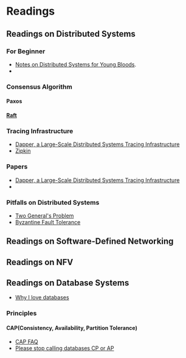 # Readings
## Readings on Distributed Systems

### For Beginner

* <a href="http://www.somethingsimilar.com/2013/01/14/notes-on-distributed-systems-for-young-bloods/">Notes on Distributed Systems for Young Bloods</a>.
* 
### Consensus Algorithm

#### Paxos

#### <a href="http://raftconsensus.github.io/"> Raft </a>

### Tracing Infrastructure
* <a href="http://static.googleusercontent.com/media/research.google.com/zh-CN//pubs/archive/36356.pdf">Dapper, a Large-Scale Distributed Systems Tracing Infrastructure</a>
* <a href="https://blog.twitter.com/2012/distributed-systems-tracing-with-zipkin">Zipkin</a>

### Papers
* <a href="http://static.googleusercontent.com/media/research.google.com/zh-CN//pubs/archive/36356.pdf">Dapper, a Large-Scale Distributed Systems Tracing Infrastructure</a>
* 

### Pitfalls on Distributed Systems
* <a href="http://en.wikipedia.org/wiki/Two_Generals%27_Problem">Two General's Problem</a>
* <a href="http://en.wikipedia.org/wiki/Byzantine_fault_tolerance">Byzantine Fault Tolerance</a>

## Readings on Software-Defined Networking

## Readings on NFV

## Readings on Database Systems
* <a href="https://medium.com/@jeeyoungk/why-i-love-databases-1d4cc433685f">Why I love databases</a>
### Principles
#### CAP(Consistency, Availability, Partition Tolerance)
* <a href="http://henryr.github.io/cap-faq/">CAP FAQ</a>
* <a href="https://martin.kleppmann.com/2015/05/11/please-stop-calling-databases-cp-or-ap.html?utm_source=dbweekly&utm_medium=email">Please stop calling databases CP or AP</a>

